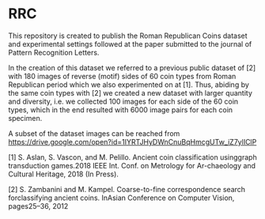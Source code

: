 # RRC
This repository is created to publish the Roman Republican Coins dataset and experimental settings followed at the paper submitted to the journal of Pattern Recognition Letters.

In the creation of this dataset we referred to a previous public dataset of [2] with 180 images of reverse (motif) sides of 60 coin types from Roman Republican period which we also experimented on at [1]. Thus, abiding by the same coin types with [2] we created a new dataset with larger quantity and diversity, i.e. we collected 100 images for each side of the 60 coin types, which in the end resulted with 6000 image pairs for each coin specimen. 

A subset of the dataset images can be reached from https://drive.google.com/open?id=1IYRTJHyDWnCnuBqHmcgUTw_iZ7ylIClP




[1] S. Aslan,  S. Vascon,  and M. Pelillo.   Ancient coin classification usinggraph transduction games.2018 IEEE Int. Conf. on Metrology for Ar-chaeology and Cultural Heritage, 2018 (In Press).

[2] S. Zambanini and M. Kampel.  Coarse-to-fine correspondence search forclassifying ancient coins. InAsian Conference on Computer Vision, pages25–36, 2012
